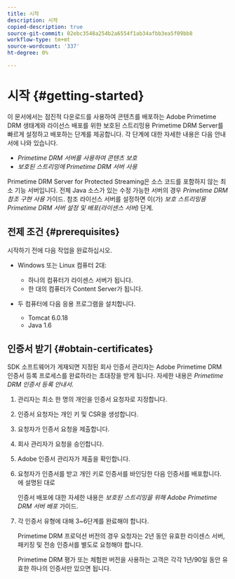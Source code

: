 ```yaml
---
title: 시작
description: 시작
copied-description: true
source-git-commit: 02ebc3548a254b2a6554f1ab34afbb3ea5f09bb8
workflow-type: tm+mt
source-wordcount: '337'
ht-degree: 0%

---
```


# 시작 {#getting-started}

이 문서에서는 점진적 다운로드를 사용하여 콘텐츠를 배포하는 Adobe Primetime DRM 생태계와 라이선스 배포를 위한 보호된 스트리밍용 Primetime DRM Server를 빠르게 설정하고 배포하는 단계를 제공합니다. 각 단계에 대한 자세한 내용은 다음 안내서에 나와 있습니다.

* *Primetime DRM 서버를 사용하여 콘텐츠 보호*
* *보호된 스트리밍에 Primetime DRM 서버 사용*

Primetime DRM Server for Protected Streaming은 소스 코드를 포함하지 않는 최소 기능 서버입니다. 전체 Java 소스가 있는 수정 가능한 서버의 경우 *Primetime DRM 참조 구현 사용* 가이드. 참조 라이선스 서버를 설정하면 이(가) *보호 스트리밍용 Primetime DRM 서버 설정 및 배포(라이센스 서버)* 단계.

## 전제 조건 {#prerequisites}

시작하기 전에 다음 작업을 완료하십시오.

* Windows 또는 Linux 컴퓨터 2대:

   * 하나의 컴퓨터가 라이센스 서버가 됩니다.
   * 한 대의 컴퓨터가 Content Server가 됩니다.

* 두 컴퓨터에 다음 응용 프로그램을 설치합니다.

   * Tomcat 6.0.18
   * Java 1.6

## 인증서 받기 {#obtain-certificates}

SDK 소프트웨어가 게재되면 지정된 회사 인증서 관리자는 Adobe Primetime DRM 인증서 등록 프로세스를 완료하라는 초대장을 받게 됩니다. 자세한 내용은 *Primetime DRM 인증서 등록 안내서*.

1. 관리자는 최소 한 명의 개인을 인증서 요청자로 지정합니다.
1. 인증서 요청자는 개인 키 및 CSR을 생성합니다.
1. 요청자가 인증서 요청을 제출합니다.
1. 회사 관리자가 요청을 승인합니다.
1. Adobe 인증서 관리자가 제출을 확인합니다.
1. 요청자가 인증서를 받고 개인 키로 인증서를 바인딩한 다음 인증서를 배포합니다. 에 설명된 대로

   인증서 배포에 대한 자세한 내용은 *보호된 스트리밍을 위해 Adobe Primetime DRM 서버 배포* 가이드.
1. 각 인증서 유형에 대해 3~6단계를 완료해야 합니다.

   Primetime DRM 프로덕션 버전의 경우 요청자는 2년 동안 유효한 라이센스 서버, 패키징 및 전송 인증서를 별도로 요청해야 합니다.

   Primetime DRM 평가 또는 체험판 버전을 사용하는 고객은 각각 1년/90일 동안 유효한 하나의 인증서만 있으면 됩니다.
